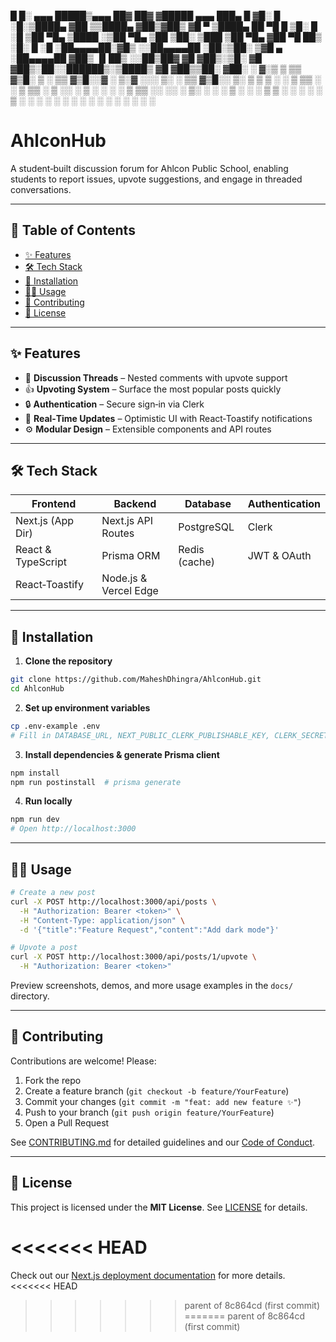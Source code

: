 
 █     █░ ▄▄▄       █████▒▄▄▄       ██▓ ██▓    ▓█████  ▄▄▄       ███▄    █
▓█░ █ ░█░▒████▄   ▓██   ▒▒████▄    ▓██▒▓██▒    ▓█   ▀ ▒████▄     ██ ▀█   █
▒█░ █ ░█ ▒██  ▀█▄ ▒████ ░▒██  ▀█▄  ▒██ ▒██░    ▒███   ▒██  ▀█▄  ▓██  ▀█ ██▒
░█░ █ ░█ ░██▄▄▄▄██░▓█▒  ░░██▄▄▄▄██ ░██░▒██░    ▒▓█  ▄ ░██▄▄▄▄██ ▓██▒  ▐▌██▒
░░██▒██▓  ▓█   ▓██▒░▒█░   ▓█   ▓██▒░██░░██████▒░▒████▒ ▓█   ▓██▒▒██░   ▓██░
░ ▓░▒ ▒   ▒▒   ▓▒█░ ▒ ░   ▒▒   ▓▒█░░▓  ░ ▒░▓  ░░░ ▒░ ░ ▒▒   ▓▒█░░ ▒░   ▒ ▒
  ▒ ░ ░    ▒   ▒▒ ░ ░      ▒   ▒▒ ░ ▒ ░░ ░ ▒  ░ ░ ░  ░  ▒   ▒▒ ░░ ░░   ░ ▒░
  ░   ░    ░   ▒    ░ ░    ░   ▒    ▒ ░  ░ ░      ░     ░   ▒      ░   ░ ░
    ░          ░  ░         ░  ░ ░      ░  ░   ░  ░       ░  ░         ░

# AhlconHub

A student‑built discussion forum for Ahlcon Public School, enabling students to report issues, upvote suggestions, and engage in threaded conversations.

---

## 📖 Table of Contents

- [✨ Features](#✨-features)  
- [🛠️ Tech Stack](#🛠️-tech-stack)  
- [🚀 Installation](#🚀-installation)  
- [👩‍💻 Usage](#👩‍💻-usage)  
- [🤝 Contributing](#🤝-contributing)  
- [📄 License](#📄-license)  

---

## ✨ Features

- 💬 **Discussion Threads** – Nested comments with upvote support  
- 👍 **Upvoting System** – Surface the most popular posts quickly  
- 🔒 **Authentication** – Secure sign‑in via Clerk  
- 🚀 **Real‑Time Updates** – Optimistic UI with React‑Toastify notifications  
- ⚙️ **Modular Design** – Extensible components and API routes  

---

## 🛠️ Tech Stack

| Frontend         | Backend              | Database      | Authentication    |
| ---------------- | -------------------- | ------------- | ----------------- |
| Next.js (App Dir)| Next.js API Routes   | PostgreSQL    | Clerk             |
| React & TypeScript| Prisma ORM          | Redis (cache) | JWT & OAuth       |
| React‑Toastify   | Node.js & Vercel Edge|               |                   |

---

## 🚀 Installation

1. **Clone the repository**  
```bash
git clone https://github.com/MaheshDhingra/AhlconHub.git
cd AhlconHub
```

2. **Set up environment variables**  
```bash
cp .env-example .env
# Fill in DATABASE_URL, NEXT_PUBLIC_CLERK_PUBLISHABLE_KEY, CLERK_SECRET_KEY, etc.
```

3. **Install dependencies & generate Prisma client**  
```bash
npm install
npm run postinstall  # prisma generate
```

4. **Run locally**  
```bash
npm run dev
# Open http://localhost:3000
```

---

## 👩‍💻 Usage

```bash
# Create a new post
curl -X POST http://localhost:3000/api/posts \
  -H "Authorization: Bearer <token>" \
  -H "Content-Type: application/json" \
  -d '{"title":"Feature Request","content":"Add dark mode"}'

# Upvote a post
curl -X POST http://localhost:3000/api/posts/1/upvote \
  -H "Authorization: Bearer <token>"
```

Preview screenshots, demos, and more usage examples in the `docs/` directory.

---

## 🤝 Contributing

Contributions are welcome! Please:

1. Fork the repo  
2. Create a feature branch (`git checkout -b feature/YourFeature`)  
3. Commit your changes (`git commit -m "feat: add new feature ✨"`)  
4. Push to your branch (`git push origin feature/YourFeature`)  
5. Open a Pull Request  

See [CONTRIBUTING.md](CONTRIBUTING.md) for detailed guidelines and our [Code of Conduct](CODE_OF_CONDUCT.md).

---

## 📄 License

This project is licensed under the **MIT License**. See [LICENSE](LICENSE) for details.

<<<<<<< HEAD
=======
Check out our [Next.js deployment documentation](https://nextjs.org/docs/app/building-your-application/deploying) for more details.
<<<<<<< HEAD
>>>>>>> parent of 8c864cd (first commit)
=======
>>>>>>> parent of 8c864cd (first commit)
